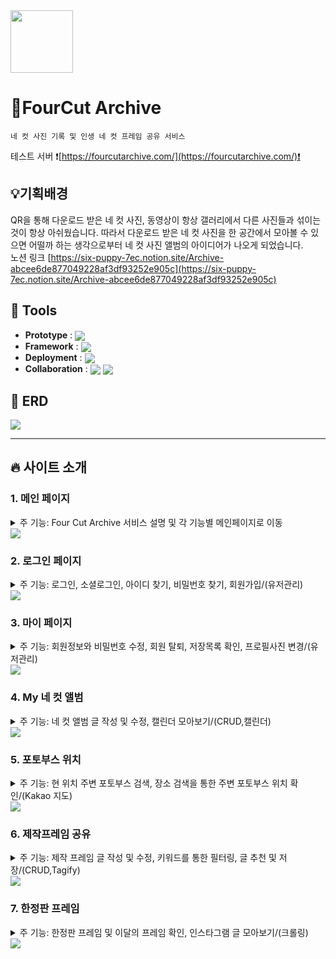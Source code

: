 <img src="./static/image/logo1.png" width="100" height="100"/>
  
# 📸FourCut Archive

```  
네 컷 사진 기록 및 인생 네 컷 프레임 공유 서비스
```

테스트 서버  ❗[https://fourcutarchive.com/](https://fourcutarchive.com/)❗  

## 💡기획배경
 QR을 통해 다운로드 받은 네 컷 사진, 동영상이 항상 갤러리에서 다른 사진들과 섞이는 것이 항상 아쉬웠습니다. 따라서 다운로드 받은 네 컷 사진을 한 공간에서 모아볼 수 있으면 어떨까 하는 생각으로부터 네 컷 사진 앨범의 아이디어가 나오게 되었습니다.   
 노션 링크 [https://six-puppy-7ec.notion.site/Archive-abcee6de877049228af3df93252e905c](https://six-puppy-7ec.notion.site/Archive-abcee6de877049228af3df93252e905c)


## 🔨 Tools
- <b>Prototype</b> : <img align="center" src="https://img.shields.io/badge/Figma-F24E1E?style=flat-square&logo=Figma&logoColor=white"/>  
- <b>Framework</b> : <img align="center" src="https://img.shields.io/badge/Django-092E20?style=flat-square&logo=Django&logoColor=white"/>  
- <b>Deployment</b> : <img align="center" src="https://img.shields.io/badge/AWS-FF9900?style=flat-square&logo=Amazon AWS&logoColor=white"/>  
- <b>Collaboration</b> : <img align="center" src="https://img.shields.io/badge/Slack-4A154B?style=flat-square&logo=Slack&logoColor=white"/> <img align="center" src="https://img.shields.io/badge/Notion-000000?style=flat-square&logo=Notion&logoColor=white"/> 

## 📝 ERD
<img src="./static/image/erd.png" />

<hr>

## 🔥 사이트 소개

### 1. 메인 페이지
<details>
  <summary>주 기능: Four Cut Archive 서비스 설명 및 각 기능별 메인페이지로 이동  </summary>
  <div>
    - 상단의 메뉴바를 통해 각 기능의 메인페이지로 이동할 수 있다.<br />
    - 가장 상단의 swipe의 ‘자세히보기' 버튼을 통해 각 기능의 메인페이지로 이동할 수 있다.  <br />
    - 로그인 이전에는 로그인과 회원가입이, 로그인 이후에는 로그아웃과 마이페이지의 메뉴로 이동할 수 있다.  <br />
    - 메인페이지 하단에는 Four Cut Archive의 기능과 관련된 설명을 확인할 수 있다.
  </div>
</details>
<img src="./static/image/info1.png" />  


### 2. 로그인 페이지
<details>
  <summary>주 기능: 로그인, 소셜로그인, 아이디 찾기, 비밀번호 찾기, 회원가입/(유저관리)</summary>
  <div>
    - <b>회원가입</b> : 해당 서비스의 전체 기능을 사용하기 위해서는 회원가입이 필요하다.  <br />
    - <b>로그인</b> : 회원가입을 한 뒤 아이디와 비밀번호를 통해 로그인이 가능하다.  <br />
    - <b>소셜 로그인</b> : 구글, 네이버, 카카오 소셜로그인을 통해 서비스 이용이 가능하다.  <br />
    - <b>아이디 찾기</b> : 회원가입 시 작성한 이름과 이메일을 통해 아이디 찾기가 가능하다.  <br />
    - <b>비밀번호 찾기</b>: 회원가입 시 작성한 이메일을 통해 비밀번호 재설정이 가능하다.  
  </div>
</details>
<img src="./static/image/info2.png" />  

### 3. 마이 페이지
<details>
  <summary>주 기능: 회원정보와 비밀번호 수정, 회원 탈퇴, 저장목록 확인, 프로필사진 변경/(유저관리)</summary>
  <div>
    - <b>회원정보 수정</b> : 이름과 이메일, 닉네임에 한해서 회원정보 수정이 가능하다.  <br />
        - <b>비밀번호 수정</b> 회원정보 수정창을 이용하여 들어갈 수 있으며, 기존의 비밀번호가 맞다고 확인되면 새로운 비밀번호를 입력하여 수정할 수 있다.  <br />
    - <b>프로필사진 변경</b> : 본인의 프로필 사진을 원하는 사진으로 변경할 수 있다.  <br />
    - <b>회원 탈퇴</b> : 유의사항에 동의한 유저에 한해 비밀번호 확인 후 회원 탈퇴가 진행된다.  <br />
    - <b>저장목록</b> : 제작프레임 공유 게시판에서 저장한 글을 마이페이지에서 한번에 모아볼 수 있다.
  </div>
</details>
<img src="./static/image/info3.png" />  

### 4. My 네 컷 앨범
<details>
  <summary>주 기능: 네 컷 앨범 글 작성 및 수정, 캘린더 모아보기/(CRUD,캘린더)</summary>
  <div>
    - QR코드로 다운로드 받은 본인의 <b>네 컷 사진과 동영상</b>을 <b>게시하는 공간</b>이다.  <br />
    - 메인 페이지에서는 사진, 날짜, 장소를 확인할 수 있으며, 글 작성 최신순, 사진을 찍은 날짜 순으로 정렬해서 볼 수 있다.  <br />
    - 디테일 페이지에서는 사진과 동영상을 <b>swipe 기능</b>을 통해 모두 확인 가능하며, 글 작성 시 적어뒀던 날짜, 메모, 장소, 포토부스 종류를 확인할 수 있다.  <br />
    - <b>캘린더 페이지</b>에서는 월 별 본인이 찍은 네 컷 사진을 한 눈에 확인할 수 있다.  
  </div>
</details>
<img src="./static/image/info4.png" /> 

### 5. 포토부스 위치
<details>
  <summary>주 기능: 현 위치 주변 포토부스 검색, 장소 검색을 통한 주변 포토부스 위치 확인/(Kakao 지도)</summary>
  <div>
    - 현 위치 버튼을 클릭하면 <b>본인 주변의 포토부스의 위치</b>를 모두 확인할 수 있다.  <br />
    - 현 위치가 아닌 다른 장소의 포토부스 위치를 알고싶다면 <b>장소 검색</b>을 통해 확인할 수 있다.  <br />
    - <b>원하는 업체의 포토부스만</b>을 선택해서 위치를 알 수 있다.  
  </div>
</details>
<img src="./static/image/info5.png" /> 

### 6. 제작프레임 공유
<details>
  <summary>주 기능: 제작 프레임 글 작성 및 수정, 키워드를 통한 필터링, 글 추천 및 저장/(CRUD,Tagify)</summary>
  <div>
    - <b>키워드 태그</b>를 다중 선택하여 or 연산으로 검색 할 수 있다. <br />
    - 글 작성 시 원하는 키워드를 선택할 수 있으며, 원하는 키워드가 없는 경우 직접 입력이 가능하다.<br />
    - 로그인 한 user에 한해 <b>추천과 저장 기능</b>을 제공한다.<br />
    - 여기에서 저장한 게시글들은 마이페이지에서 모아볼 수 있다.<br />
    - 추천 수를 기준으로 한 인기순 정렬과 최신순 정렬이 가능하다.
  </div>
</details>
<img src="./static/image/info6.png" /> 

### 7. 한정판 프레임
<details>
  <summary>주 기능: 한정판 프레임 및 이달의 프레임 확인, 인스타그램 글 모아보기/(크롤링)</summary>
  <div>
    - 인생네컷, 포토이즘, 포토시그니처에 한해 <b>한정판 프레임 혹은 인스타그램 게시글</b>을 모아볼 수 있다. <br />
    - 인생네컷에서는 프레임에 마우스를 올리면 몇 월의 한정판 프레임인지 확인이 가능하다.<br />
    - 포토이즘과 포토시그니처의 경우 게시글을 클릭하면 해당 인스타그램 게시물로 연결된다.<br />
  </div>
</details>
<img src="./static/image/info6.png" /> 

